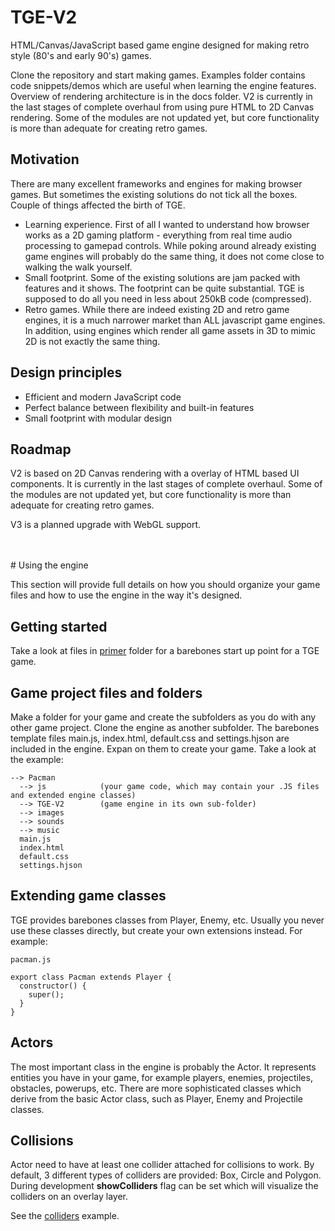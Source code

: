 # TGE-V2
HTML/Canvas/JavaScript based game engine designed for making retro style (80's and early 90's) games.

Clone the repository and start making games. Examples folder contains code snippets/demos which are useful when learning the engine features. Overview of rendering architecture is in the docs folder. V2 is currently in the last stages of complete overhaul from using pure HTML to 2D Canvas rendering. Some of the modules are not updated yet, but core functionality is more than adequate for creating retro games.

## Motivation
There are many excellent frameworks and engines for making browser games. But sometimes the existing solutions do not tick all the boxes. Couple of things affected the birth of TGE.
- Learning experience. First of all I wanted to understand how browser works as a 2D gaming platform - everything from real time audio processing to gamepad controls. While poking around already existing game engines will probably do the same thing, it does not come close to walking the walk yourself.
- Small footprint. Some of the existing solutions are jam packed with features and it shows. The footprint can be quite substantial. TGE is supposed to do all you need in less about 250kB code (compressed).
- Retro games. While there are indeed existing 2D and retro game engines, it is a much narrower market than ALL javascript game engines. In addition, using engines which render all game assets in 3D to mimic 2D is not exactly the same thing.

## Design principles
- Efficient and modern JavaScript code
- Perfect balance between flexibility and built-in features
- Small footprint with modular design
 
## Roadmap
V2 is based on 2D Canvas rendering with a overlay of HTML based UI components. It is currently in the last stages of complete overhaul. Some of the modules are not updated yet, but core functionality is more than adequate for creating retro games.

V3 is a planned upgrade with WebGL support. 

<br>
<br>
# Using the engine

This section will provide full details on how you should organize your game files and how to use the engine in the way it's designed.

## Getting started

Take a look at files in [primer](/primer/) folder for a barebones start up point for a TGE game.

## Game project files and folders

Make a folder for your game and create the subfolders as you do with any other game project. Clone the engine as another subfolder.
The barebones template files main.js, index.html, default.css and settings.hjson are included in the engine. Expan on them to create your game.
Take a look at the example:

```
--> Pacman
  --> js            (your game code, which may contain your .JS files and extended engine classes)
  --> TGE-V2        (game engine in its own sub-folder)
  --> images
  --> sounds
  --> music
  main.js           
  index.html        
  default.css       
  settings.hjson
```

## Extending game classes

TGE provides barebones classes from Player, Enemy, etc. Usually you never use these classes directly, but create your own extensions instead.
For example:

```
pacman.js

export class Pacman extends Player {
  constructor() {
    super();
  }
}
```

## Actors

The most important class in the engine is probably the Actor. It represents entities you have in your game, for example players, enemies, projectiles, obstacles, powerups, etc.
There are more sophisticated classes which derive from the basic Actor class, such as Player, Enemy and Projectile classes.

## Collisions

Actor need to have at least one collider attached for collisions to work. By default, 3 different types of colliders are provided: Box, Circle and Polygon. During development **showColliders** flag can be set which will visualize the colliders on an overlay layer.

See the [colliders](/examples/colliders/colliders-demo.js) example.
